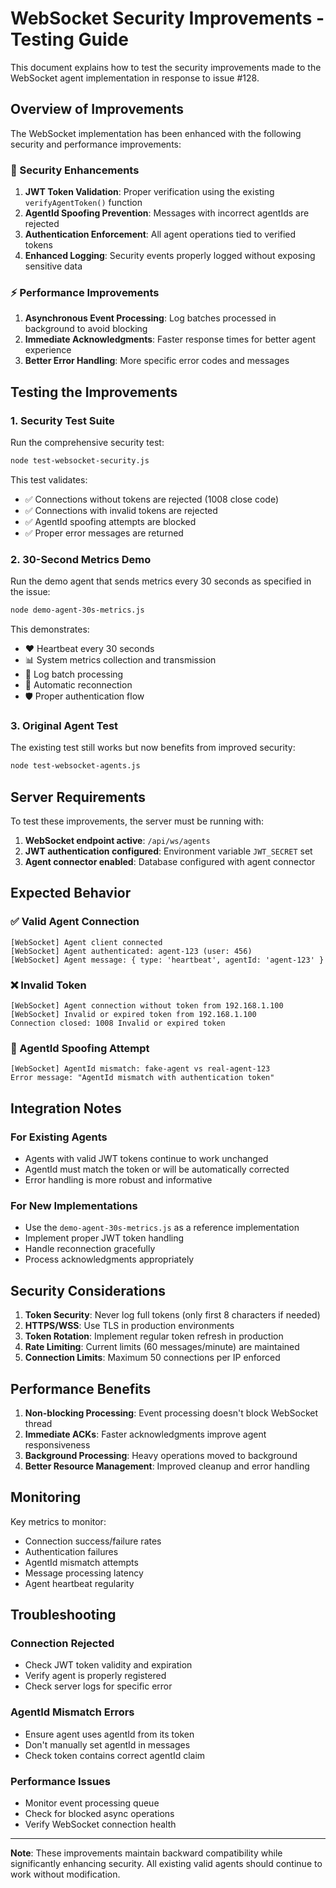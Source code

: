 # WebSocket Security Improvements - Testing Guide

This document explains how to test the security improvements made to the WebSocket agent implementation in response to issue #128.

## Overview of Improvements

The WebSocket implementation has been enhanced with the following security and performance improvements:

### 🔐 Security Enhancements
1. **JWT Token Validation**: Proper verification using the existing `verifyAgentToken()` function
2. **AgentId Spoofing Prevention**: Messages with incorrect agentIds are rejected
3. **Authentication Enforcement**: All agent operations tied to verified tokens
4. **Enhanced Logging**: Security events properly logged without exposing sensitive data

### ⚡ Performance Improvements
1. **Asynchronous Event Processing**: Log batches processed in background to avoid blocking
2. **Immediate Acknowledgments**: Faster response times for better agent experience
3. **Better Error Handling**: More specific error codes and messages

## Testing the Improvements

### 1. Security Test Suite

Run the comprehensive security test:
```bash
node test-websocket-security.js
```

This test validates:
- ✅ Connections without tokens are rejected (1008 close code)
- ✅ Connections with invalid tokens are rejected 
- ✅ AgentId spoofing attempts are blocked
- ✅ Proper error messages are returned

### 2. 30-Second Metrics Demo

Run the demo agent that sends metrics every 30 seconds as specified in the issue:
```bash
node demo-agent-30s-metrics.js
```

This demonstrates:
- ❤️ Heartbeat every 30 seconds
- 📊 System metrics collection and transmission
- 📝 Log batch processing
- 🔄 Automatic reconnection
- 🛡️ Proper authentication flow

### 3. Original Agent Test

The existing test still works but now benefits from improved security:
```bash
node test-websocket-agents.js
```

## Server Requirements

To test these improvements, the server must be running with:

1. **WebSocket endpoint active**: `/api/ws/agents`
2. **JWT authentication configured**: Environment variable `JWT_SECRET` set
3. **Agent connector enabled**: Database configured with agent connector

## Expected Behavior

### ✅ Valid Agent Connection
```
[WebSocket] Agent client connected
[WebSocket] Agent authenticated: agent-123 (user: 456)
[WebSocket] Agent message: { type: 'heartbeat', agentId: 'agent-123' }
```

### ❌ Invalid Token
```
[WebSocket] Agent connection without token from 192.168.1.100
[WebSocket] Invalid or expired token from 192.168.1.100
Connection closed: 1008 Invalid or expired token
```

### 🚫 AgentId Spoofing Attempt
```
[WebSocket] AgentId mismatch: fake-agent vs real-agent-123
Error message: "AgentId mismatch with authentication token"
```

## Integration Notes

### For Existing Agents
- Agents with valid JWT tokens continue to work unchanged
- AgentId must match the token or will be automatically corrected
- Error handling is more robust and informative

### For New Implementations
- Use the `demo-agent-30s-metrics.js` as a reference implementation
- Implement proper JWT token handling
- Handle reconnection gracefully
- Process acknowledgments appropriately

## Security Considerations

1. **Token Security**: Never log full tokens (only first 8 characters if needed)
2. **HTTPS/WSS**: Use TLS in production environments
3. **Token Rotation**: Implement regular token refresh in production
4. **Rate Limiting**: Current limits (60 messages/minute) are maintained
5. **Connection Limits**: Maximum 50 connections per IP enforced

## Performance Benefits

1. **Non-blocking Processing**: Event processing doesn't block WebSocket thread
2. **Immediate ACKs**: Faster acknowledgments improve agent responsiveness  
3. **Background Processing**: Heavy operations moved to background
4. **Better Resource Management**: Improved cleanup and error handling

## Monitoring

Key metrics to monitor:
- Connection success/failure rates
- Authentication failures
- AgentId mismatch attempts
- Message processing latency
- Agent heartbeat regularity

## Troubleshooting

### Connection Rejected
- Check JWT token validity and expiration
- Verify agent is properly registered
- Check server logs for specific error

### AgentId Mismatch Errors
- Ensure agent uses agentId from its token
- Don't manually set agentId in messages
- Check token contains correct agentId claim

### Performance Issues
- Monitor event processing queue
- Check for blocked async operations
- Verify WebSocket connection health

---

**Note**: These improvements maintain backward compatibility while significantly enhancing security. All existing valid agents should continue to work without modification.